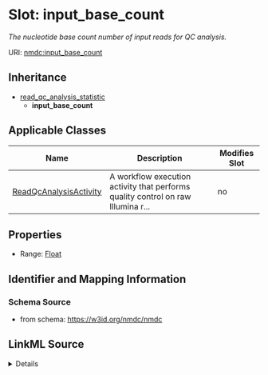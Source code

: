 # Slot: input_base_count


_The nucleotide base count number of input reads for QC analysis._



URI: [nmdc:input_base_count](https://w3id.org/nmdc/input_base_count)




## Inheritance

* [read_qc_analysis_statistic](read_qc_analysis_statistic.md)
    * **input_base_count**





## Applicable Classes

| Name | Description | Modifies Slot |
| --- | --- | --- |
[ReadQcAnalysisActivity](ReadQcAnalysisActivity.md) | A workflow execution activity that performs quality control on raw Illumina r... |  no  |







## Properties

* Range: [Float](Float.md)





## Identifier and Mapping Information







### Schema Source


* from schema: https://w3id.org/nmdc/nmdc




## LinkML Source

<details>
```yaml
name: input_base_count
description: The nucleotide base count number of input reads for QC analysis.
from_schema: https://w3id.org/nmdc/nmdc
rank: 1000
is_a: read_qc_analysis_statistic
alias: input_base_count
domain_of:
- ReadQcAnalysisActivity
range: float

```
</details>